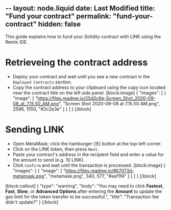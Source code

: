 --
layout: node.liquid
date: Last Modified
title: "Fund your contract"
permalink: "fund-your-contract"
hidden: false
---
This guide explains how to fund your Solidity contract with LINK using the Remix IDE.

# Retrieveing the contract address 

* Deploy your contract and wait until you see a new contract in the `Deployed Contracts` section.
* Copy the contract address to your clipboard using the copy icon located near the contract title on the left side panel.
[block:image]
{
  "images": [
    {
      "image": [
        "https://files.readme.io/25d2c8e-Screen_Shot_2020-09-08_at_7.15.50_AM.png",
        "Screen Shot 2020-09-08 at 7.15.50 AM.png",
        2596,
        1550,
        "#2c2e3e"
      ]
    }
  ]
}
[/block]
# Sending LINK

* Open MetaMask; click the hamburger (☰) button at the top-left corner.
* Click on the LINK token, then press `Next`.
* Paste your contract's address in the recipient field and enter a value for the amount to send (e.g. 10 LINK).
* Click `Confirm` and wait until the transaction is processed.
[block:image]
{
  "images": [
    {
      "image": [
        "https://files.readme.io/867073d-metamask.png",
        "metamask.png",
        340,
        577,
        "#eef1f4"
      ]
    }
  ]
}
[/block]

[block:callout]
{
  "type": "warning",
  "body": "You may need to click **Fastest**, **Fast**, **Slow**, or **Advanced Options** after entering the **Amount** to update the gas limit for the token transfer to be successful.",
  "title": "Transaction fee didn't update?"
}
[/block]